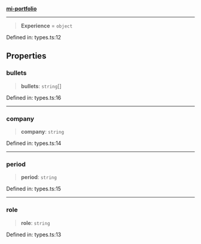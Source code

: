 [**mi-portfolio**](../../README.md)

***

> **Experience** = `object`

Defined in: types.ts:12

## Properties

### bullets

> **bullets**: `string`[]

Defined in: types.ts:16

***

### company

> **company**: `string`

Defined in: types.ts:14

***

### period

> **period**: `string`

Defined in: types.ts:15

***

### role

> **role**: `string`

Defined in: types.ts:13
